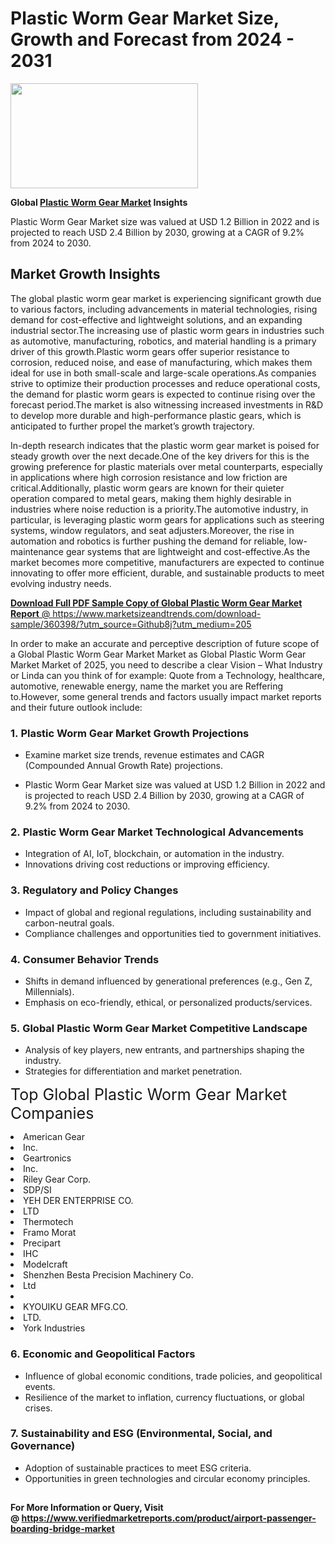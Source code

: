 <H1>Plastic Worm Gear Market Size, Growth and Forecast from 2024 - 2031</H1><img class="aligncenter size-medium wp-image-584254" src="https://thirdeyenews.in/wp-content/uploads/2024/09/Global-Market-Research-300x168.jpeg" alt="" width="300" height="168" /><p><strong>Global&nbsp;<a href="https://www.marketsizeandtrends.com/download-sample/360398/?utm_source=Github8j?utm_medium=205">Plastic Worm Gear Market</a> Insights</strong></p><p>Plastic Worm Gear Market size was valued at USD 1.2 Billion in 2022 and is projected to reach USD 2.4 Billion by 2030, growing at a CAGR of 9.2% from 2024 to 2030.</p><p><h2>Market Growth Insights</h2> <p>The global plastic worm gear market is experiencing significant growth due to various factors, including advancements in material technologies, rising demand for cost-effective and lightweight solutions, and an expanding industrial sector.The increasing use of plastic worm gears in industries such as automotive, manufacturing, robotics, and material handling is a primary driver of this growth.Plastic worm gears offer superior resistance to corrosion, reduced noise, and ease of manufacturing, which makes them ideal for use in both small-scale and large-scale operations.As companies strive to optimize their production processes and reduce operational costs, the demand for plastic worm gears is expected to continue rising over the forecast period.The market is also witnessing increased investments in R&D to develop more durable and high-performance plastic gears, which is anticipated to further propel the market’s growth trajectory.</p> <p><a href="sample_link_here"></a></p> <p>In-depth research indicates that the plastic worm gear market is poised for steady growth over the next decade.One of the key drivers for this is the growing preference for plastic materials over metal counterparts, especially in applications where high corrosion resistance and low friction are critical.Additionally, plastic worm gears are known for their quieter operation compared to metal gears, making them highly desirable in industries where noise reduction is a priority.The automotive industry, in particular, is leveraging plastic worm gears for applications such as steering systems, window regulators, and seat adjusters.Moreover, the rise in automation and robotics is further pushing the demand for reliable, low-maintenance gear systems that are lightweight and cost-effective.As the market becomes more competitive, manufacturers are expected to continue innovating to offer more efficient, durable, and sustainable products to meet evolving industry needs.</p> <p><a href="get_more_link_here"></p><p><span class=""><strong>Download Full PDF Sample Copy of Global Plastic Worm Gear Market Report</strong> @ <a href="https://www.marketsizeandtrends.com/download-sample/360398/?utm_source=Github8j?utm_medium=205" target="_blank">https://www.marketsizeandtrends.com/download-sample/360398/?utm_source=Github8j?utm_medium=205</a></span></p><p>In order to make an accurate and perceptive description of future scope of a Global&nbsp;Plastic Worm Gear Market Market as Global&nbsp;Plastic Worm Gear Market Market of 2025, you need to describe a clear Vision &ndash; What Industry or Linda can you think of for example: Quote from a Technology, healthcare, automotive, renewable energy, name the market you are Reffering to.However, some general trends and factors usually impact market reports and their future outlook include:</p><h3>1.&nbsp;<strong>Plastic Worm Gear Market Growth Projections</strong></h3><ul><li>Examine market size trends, revenue estimates and CAGR (Compounded Annual Growth Rate) projections.</li><li><p>Plastic Worm Gear Market size was valued at USD 1.2 Billion in 2022 and is projected to reach USD 2.4 Billion by 2030, growing at a CAGR of 9.2% from 2024 to 2030.</p></li></ul><h3>2.&nbsp;<strong>Plastic Worm Gear Market Technological Advancements</strong></h3><ul><li>Integration of AI, IoT, blockchain, or automation in the industry.</li><li>Innovations driving cost reductions or improving efficiency.</li></ul><h3>3.&nbsp;<strong>Regulatory and Policy Changes</strong></h3><ul><li>Impact of global and regional regulations, including sustainability and carbon-neutral goals.</li><li>Compliance challenges and opportunities tied to government initiatives.</li></ul><h3>4.&nbsp;<strong>Consumer Behavior Trends</strong></h3><ul><li>Shifts in demand influenced by generational preferences (e.g., Gen Z, Millennials).</li><li>Emphasis on eco-friendly, ethical, or personalized products/services.</li></ul><h3>5.&nbsp;<strong>Global Plastic Worm Gear Market Competitive Landscape</strong></h3><ul><li>Analysis of key players, new entrants, and partnerships shaping the industry.</li><li>Strategies for differentiation and market penetration.</li></ul><p data-pm-slice="1 1 []"><span style="color: inherit; font-family: inherit; font-size: 25px;">Top Global Plastic Worm Gear Market Companies</span></p><div class="" data-test-id=""><p><li>American Gear</li><li> Inc.</li><li> Geartronics</li><li> Inc.</li><li> Riley Gear Corp.</li><li> SDP/SI</li><li> YEH DER ENTERPRISE CO.</li><li> LTD</li><li> Thermotech</li><li> Framo Morat</li><li> Precipart</li><li> IHC</li><li> Modelcraft</li><li> Shenzhen Besta Precision Machinery Co.</li><li>Ltd</li><li></li><li> KYOUIKU GEAR MFG.CO.</li><li> LTD.</li><li> York Industries</li></p></div><h3>6.&nbsp;<strong>Economic and Geopolitical Factors</strong></h3><ul><li>Influence of global economic conditions, trade policies, and geopolitical events.</li><li>Resilience of the market to inflation, currency fluctuations, or global crises.</li></ul><h3>7.&nbsp;<strong>Sustainability and ESG (Environmental, Social, and Governance)</strong></h3><ul><li>Adoption of sustainable practices to meet ESG criteria.</li><li>Opportunities in green technologies and circular economy principles.</li></ul><h2><strong style="font-size: 14px;">For More Information or Query, Visit @&nbsp;</strong><a style="background-color: #ffffff; font-size: 14px;" href="https://www.marketsizeandtrends.com/report/plastic-worm-gear-market/" target="_blank">https://www.verifiedmarketreports.com/product/airport-passenger-boarding-bridge-market</a></h2>